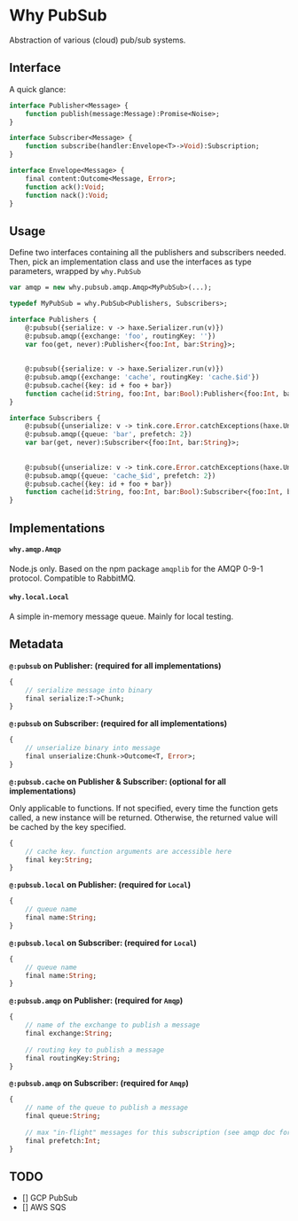 # Why PubSub

Abstraction of various (cloud) pub/sub systems.

## Interface

A quick glance:

```haxe
interface Publisher<Message> {
	function publish(message:Message):Promise<Noise>;
}

interface Subscriber<Message> {
	function subscribe(handler:Envelope<T>->Void):Subscription;
}

interface Envelope<Message> {
	final content:Outcome<Message, Error>;
	function ack():Void;
	function nack():Void;
}
```

## Usage

Define two interfaces containing all the publishers and subscribers needed. 
Then, pick an implementation class and use the interfaces as type parameters, wrapped by `why.PubSub`

```haxe
var amqp = new why.pubsub.amqp.Amqp<MyPubSub>(...);

typedef MyPubSub = why.PubSub<Publishers, Subscribers>;

interface Publishers {
	@:pubsub({serialize: v -> haxe.Serializer.run(v)})
	@:pubsub.amqp({exchange: 'foo', routingKey: ''})
	var foo(get, never):Publisher<{foo:Int, bar:String}>;
	
	
	@:pubsub({serialize: v -> haxe.Serializer.run(v)})
	@:pubsub.amqp({exchange: 'cache', routingKey: 'cache.$id'})
	@:pubsub.cache({key: id + foo + bar})
	function cache(id:String, foo:Int, bar:Bool):Publisher<{foo:Int, bar:String}>;
}

interface Subscribers {
	@:pubsub({unserialize: v -> tink.core.Error.catchExceptions(haxe.Unserializer.run.bind(v))})
	@:pubsub.amqp({queue: 'bar', prefetch: 2})
	var bar(get, never):Subscriber<{foo:Int, bar:String}>;
	
	
	@:pubsub({unserialize: v -> tink.core.Error.catchExceptions(haxe.Unserializer.run.bind(v))})
	@:pubsub.amqp({queue: 'cache_$id', prefetch: 2})
	@:pubsub.cache({key: id + foo + bar})
	function cache(id:String, foo:Int, bar:Bool):Subscriber<{foo:Int, bar:String}>;
}
```

## Implementations

#### `why.amqp.Amqp`

Node.js only. Based on the npm package `amqplib` for the AMQP 0-9-1 protocol. Compatible to RabbitMQ.

#### `why.local.Local`

A simple in-memory message queue. Mainly for local testing.

## Metadata

**`@:pubsub` on Publisher: (required for all implementations)**  

```haxe
{
	// serialize message into binary
	final serialize:T->Chunk;
}
```

**`@:pubsub` on Subscriber: (required for all implementations)**  

```haxe
{
	// unserialize binary into message
	final unserialize:Chunk->Outcome<T, Error>;
}
```

**`@:pubsub.cache` on Publisher & Subscriber: (optional for all implementations)**  

Only applicable to functions. If not specified, every time the function gets called, a new instance will be returned. Otherwise, the returned value will be cached by the key specified.

```haxe
{
	// cache key. function arguments are accessible here
	final key:String;
}
```

**`@:pubsub.local` on Publisher: (required for `Local`)**  

```haxe
{
	// queue name
	final name:String;
}
```

**`@:pubsub.local` on Subscriber: (required for `Local`)**  

```haxe
{
	// queue name
	final name:String;
}
```

**`@:pubsub.amqp` on Publisher: (required for `Amqp`)**  

```haxe
{
	// name of the exchange to publish a message
	final exchange:String;
	
	// routing key to publish a message
	final routingKey:String;
}
```

**`@:pubsub.amqp` on Subscriber: (required for `Amqp`)**  

```haxe
{
	// name of the queue to publish a message
	final queue:String;
	
	// max "in-flight" messages for this subscription (see amqp doc for more info)
	final prefetch:Int;
}
```

## TODO

- [] GCP PubSub
- [] AWS SQS